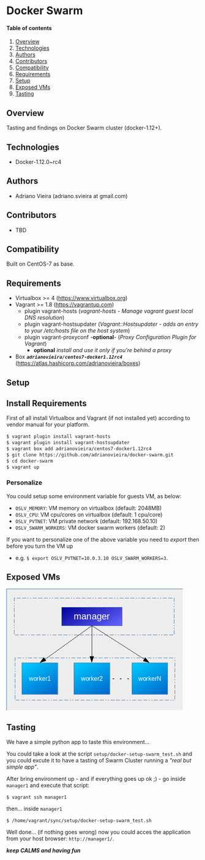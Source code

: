 # Docker Swarm

#### Table of contents

1. [Overview](#overview)
2. [Technologies](#technologies)
3. [Authors](#authors)
4. [Contributors](#contributors)
5. [Compatibility](#compatibility)
6. [Requirements](#requirements)
7. [Setup](#setup)
8. [Exposed VMs](#exposed-vms)
9. [Tasting](#tasting)

## Overview

Tasting and findings on Docker Swarm cluster (docker-1.12+).

## Technologies

* Docker-1.12.0~rc4

## Authors

* Adriano Vieira (adriano.svieira at gmail.com)

## Contributors

* TBD

## Compatibility

Built on CentOS-7 as base.

## Requirements

- Virtualbox >= 4 (<https://www.virtualbox.org>)
- Vagrant >= 1.8 (<https://vagrantup.com>)
  * plugin vagrant-hosts (*vagrant-hosts - Manage vagrant guest local DNS resolution*)
  * plugin vagrant-hostsupdater (*Vagrant::Hostsupdater - adds an entry to your /etc/hosts file on the host system*)
  * plugin vagrant-proxyconf -**optional**- (*Proxy Configuration Plugin for Vagrant*)
    * **optional** *install and use it only if you're behind a proxy*
- Box ***`adrianovieira/centos7-docker1.12rc4`*** (https://atlas.hashicorp.com/adrianovieira/boxes)

## Setup

## Install Requirements

First of all install Virtualbox and Vagrant (if not installed yet) according to vendor manual for your platform.

    $ vagrant plugin install vagrant-hosts
    $ vagrant plugin install vagrant-hostsupdater
    $ vagrant box add adrianovieira/centos7-docker1.12rc4
    $ git clone https://github.com/adrianovieira/docker-swarm.git
    $ cd docker-swarm
    $ vagrant up

### Personalize

You could setup some environment variable for guests VM, as below:

- `OSLV_MEMORY`: VM memory on virtualbox (default: 2048MB)
- `OSLV_CPU`: VM cpu/cores on virtualbox (default: 1 cpu/core)
- `OSLV_PVTNET`: VM private network (default: 192.168.50.10)
- `OSLV_SWARM_WORKERS`: VM docker swarm workers (default: 2)

If you want to personalize one of the above variable you need to *export* then before you turn the VM up
- e.g. `$ export OSLV_PVTNET=10.0.3.10 OSLV_SWARM_WORKERS=3`.

## Exposed VMs

![Sample architecture (an excerpt from Docker.com)](images/docker-swarm-architecture.png)

## Tasting

We have a simple python app to taste this environment...

You could take a look at the script `setup/docker-setup-swarm_test.sh` and you could excute it to have a tasting of Swarm Cluster running a *"real but simple app"*.

After bring environment up - and if everything goes up ok ;) - go inside `manager1` and execute that script:

    $ vagrant ssh manager1

then... inside `manager1`

    $ /home/vagrant/sync/setup/docker-setup-swarm_test.sh

Well done... (if nothing goes wrong) now you could acces the application from your host browser: `http://manager1/`.

***keep CALMS and having fun***
